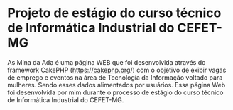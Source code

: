 # Projeto de estágio do curso técnico de Informática Industrial do CEFET-MG
As Mina da Ada é uma página WEB que foi desenvolvida através do framework CakePHP (https://cakephp.org/) com o objetivo de exibir 
vagas de emprego e eventos na área de Tecnologia da Informação voltado para mulheres. Sendo esses dados alimentados por usuários.
Essa página Web foi desenvolvida por mim durante o processo de estágio do curso técnico de Informática Industrial do CEFET-MG.

